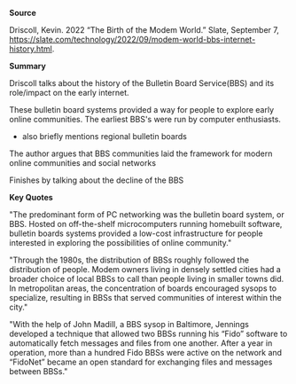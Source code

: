 **Source**

Driscoll, Kevin. 2022 “The Birth of the Modem World.” Slate, September 7, https://slate.com/technology/2022/09/modem-world-bbs-internet-history.html.



**Summary**

Driscoll talks about the history of the Bulletin Board Service(BBS) and its role/impact on the early internet. 

These bulletin board systems provided a way for people to explore early online communities. The earliest BBS's were run by computer enthusiasts.
- also briefly mentions regional bulletin boards

The author argues that BBS communities laid the framework for modern online communities and social networks

Finishes by talking about the decline of the BBS




**Key Quotes**


"The predominant form of PC networking was the bulletin board system, or BBS. Hosted on off-the-shelf microcomputers running homebuilt software, bulletin boards systems provided a low-cost infrastructure for people interested in exploring the possibilities of online community."


"Through the 1980s, the distribution of BBSs roughly followed the distribution of people. Modem owners living in densely settled cities had a broader choice of local BBSs to call than people living in smaller towns did. In metropolitan areas, the concentration of boards encouraged sysops to specialize, resulting in BBSs that served communities of interest within the city."


"With the help of John Madill, a BBS sysop in Baltimore, Jennings developed a technique that allowed two BBSs running his “Fido” software to automatically fetch messages and files from one another. After a year in operation, more than a hundred Fido BBSs were active on the network and “FidoNet” became an open standard for exchanging files and messages between BBSs."





